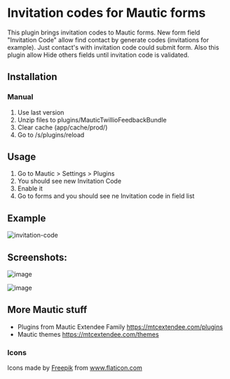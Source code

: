 # Invitation codes for Mautic forms

This plugin brings invitation codes to Mautic forms.
New form field "Invitation Code" allow find contact by generate codes (invitations for example). Just contact's with invitation code could submit form.
Also this plugin allow Hide others fields until invitation code is validated.

## Installation

### Manual

1. Use last version
2. Unzip files to plugins/MauticTwillioFeedbackBundle
3. Clear cache (app/cache/prod/)
4. Go to /s/plugins/reload

## Usage

1. Go to Mautic > Settings > Plugins
2. You should see new Invitation Code 
3. Enable it
4. Go to forms and you should see ne Invitation code in field list

## Example

![invitation-code](https://user-images.githubusercontent.com/462477/65527283-b57f9500-def2-11e9-8894-3b9988c038e7.gif)

## Screenshots:

![image](https://user-images.githubusercontent.com/462477/65526826-fc20bf80-def1-11e9-9ce7-f485e870af59.png)

![image](https://user-images.githubusercontent.com/462477/65526872-122e8000-def2-11e9-85fa-87823be08824.png)


## More Mautic stuff

- Plugins from Mautic Extendee Family  https://mtcextendee.com/plugins
- Mautic themes https://mtcextendee.com/themes

### Icons

<div>Icons made by <a href="https://www.flaticon.com/authors/freepik" title="Freepik">Freepik</a> from <a href="https://www.flaticon.com/"             title="Flaticon">www.flaticon.com</a></div>

